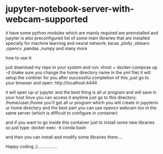 # jupyter-notebook-server-with-webcam-supported

it have some python modules which are mainly required are preinstalled and jupyter is also preconfigured
list of some main libraries that are installed specially for machine learning and neural network:
 keras
,plotly
,sklearn
,opencv
,pandas
,numpy
and many more

how to use it:


just download my repo in your system and run:
xhost +
docker-compose up -d  (make sure you change the home directory name in the yml file)
it will setup the continer for you 
after successful completion of this ,just go to your browser and open:
http://localhost:4444
 

it will open up ur jupyter and the best thing is all ur program and will save in your host linux you can access it anytime just go to this directory:
/home/user:/home
you'll get all ur program which you will create in jupyterin ur home directory
and the best part you can use opencv webcam too in the same server (which is difficult to configure in container)
 
 
and if you want to go inside this container just to install some new libraries so just type:
docker exec -it conda bash
 
and then you can install and modify some libraries there....
 
 
 Happy coding ;)................
